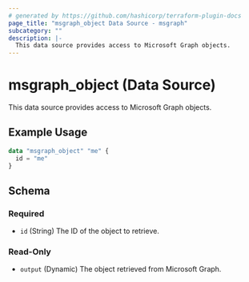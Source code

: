 ```yaml
---
# generated by https://github.com/hashicorp/terraform-plugin-docs
page_title: "msgraph_object Data Source - msgraph"
subcategory: ""
description: |-
  This data source provides access to Microsoft Graph objects.
---
```


# msgraph_object (Data Source)

This data source provides access to Microsoft Graph objects.

## Example Usage

```terraform
data "msgraph_object" "me" {
  id = "me"
}
```

<!-- schema generated by tfplugindocs -->
## Schema

### Required

- `id` (String) The ID of the object to retrieve.

### Read-Only

- `output` (Dynamic) The object retrieved from Microsoft Graph.

